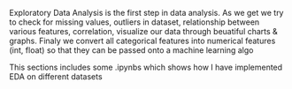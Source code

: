 Exploratory Data Analysis is the first step in data analysis. As we get we try to check for missing values, outliers in dataset, relationship between various features, correlation, visualize our data through beuatiful charts & graphs.
Finaly we convert all categorical features into numerical features (int, float) so that they can be passed onto a machine learning algo

This sections includes some .ipynbs which shows how I have implemented EDA on different datasets
